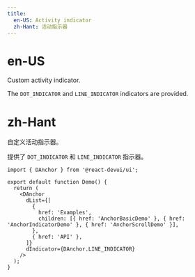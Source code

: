 ```yaml
---
title:
  en-US: Activity indicator
  zh-Hant: 活动指示器
---
```


# en-US

Custom activity indicator.

The `DOT_INDICATOR` and `LINE_INDICATOR` indicators are provided.

# zh-Hant

自定义活动指示器。

提供了 `DOT_INDICATOR` 和 `LINE_INDICATOR` 指示器。

```tsx
import { DAnchor } from '@react-devui/ui';

export default function Demo() {
  return (
    <DAnchor
      dList={[
        {
          href: 'Examples',
          children: [{ href: 'AnchorBasicDemo' }, { href: 'AnchorIndicatorDemo' }, { href: 'AnchorScrollDemo' }],
        },
        { href: 'API' },
      ]}
      dIndicator={DAnchor.LINE_INDICATOR}
    />
  );
}
```
